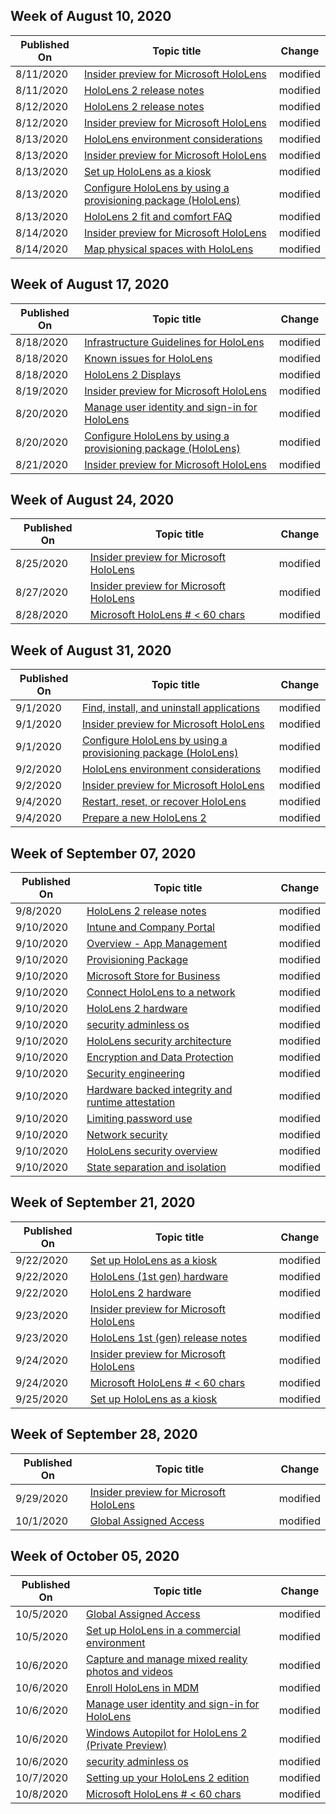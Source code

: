 <!-- This file is generated automatically each week. Changes made to this file will be overwritten.-->



## Week of August 10, 2020


| Published On |Topic title | Change |
|------|------------|--------|
| 8/11/2020 | [Insider preview for Microsoft HoloLens](/hololens/hololens-insider) | modified |
| 8/11/2020 | [HoloLens 2 release notes](/hololens/hololens-release-notes) | modified |
| 8/12/2020 | [HoloLens 2 release notes](/hololens/hololens-release-notes) | modified |
| 8/12/2020 | [Insider preview for Microsoft HoloLens](/hololens/hololens-insider) | modified |
| 8/13/2020 | [HoloLens environment considerations](/hololens/hololens-environment-considerations) | modified |
| 8/13/2020 | [Insider preview for Microsoft HoloLens](/hololens/hololens-insider) | modified |
| 8/13/2020 | [Set up HoloLens as a kiosk](/hololens/hololens-kiosk) | modified |
| 8/13/2020 | [Configure HoloLens by using a provisioning package (HoloLens)](/hololens/hololens-provisioning) | modified |
| 8/13/2020 | [HoloLens 2 fit and comfort FAQ](/hololens/hololens2-fit-comfort-faq) | modified |
| 8/14/2020 | [Insider preview for Microsoft HoloLens](/hololens/hololens-insider) | modified |
| 8/14/2020 | [Map physical spaces with HoloLens](/hololens/hololens-spaces) | modified |


## Week of August 17, 2020


| Published On |Topic title | Change |
|------|------------|--------|
| 8/18/2020 | [Infrastructure Guidelines for HoloLens](/hololens/hololens-commercial-infrastructure) | modified |
| 8/18/2020 | [Known issues for HoloLens](/hololens/hololens-known-issues) | modified |
| 8/18/2020 | [HoloLens 2 Displays](/hololens/hololens2-display) | modified |
| 8/19/2020 | [Insider preview for Microsoft HoloLens](/hololens/hololens-insider) | modified |
| 8/20/2020 | [Manage user identity and sign-in for HoloLens](/hololens/hololens-identity) | modified |
| 8/20/2020 | [Configure HoloLens by using a provisioning package (HoloLens)](/hololens/hololens-provisioning) | modified |
| 8/21/2020 | [Insider preview for Microsoft HoloLens](/hololens/hololens-insider) | modified |


## Week of August 24, 2020


| Published On |Topic title | Change |
|------|------------|--------|
| 8/25/2020 | [Insider preview for Microsoft HoloLens](/hololens/hololens-insider) | modified |
| 8/27/2020 | [Insider preview for Microsoft HoloLens](/hololens/hololens-insider) | modified |
| 8/28/2020 | [Microsoft HoloLens # < 60 chars](/hololens/index) | modified |


## Week of August 31, 2020


| Published On |Topic title | Change |
|------|------------|--------|
| 9/1/2020 | [Find, install, and uninstall applications](/hololens/holographic-store-apps) | modified |
| 9/1/2020 | [Insider preview for Microsoft HoloLens](/hololens/hololens-insider) | modified |
| 9/1/2020 | [Configure HoloLens by using a provisioning package (HoloLens)](/hololens/hololens-provisioning) | modified |
| 9/2/2020 | [HoloLens environment considerations](/hololens/hololens-environment-considerations) | modified |
| 9/2/2020 | [Insider preview for Microsoft HoloLens](/hololens/hololens-insider) | modified |
| 9/4/2020 | [Restart, reset, or recover HoloLens](/hololens/hololens-recovery) | modified |
| 9/4/2020 | [Prepare a new HoloLens 2](/hololens/hololens2-setup) | modified |


## Week of September 07, 2020


| Published On |Topic title | Change |
|------|------------|--------|
| 9/8/2020 | [HoloLens 2 release notes](/hololens/hololens-release-notes) | modified |
| 9/10/2020 | [Intune and Company Portal](/hololens/app-deploy-intune) | modified |
| 9/10/2020 | [Overview - App Management](/hololens/app-deploy-overview) | modified |
| 9/10/2020 | [Provisioning Package](/hololens/app-deploy-provisioning-package) | modified |
| 9/10/2020 | [Microsoft Store for Business](/hololens/app-deploy-store-business) | modified |
| 9/10/2020 | [Connect HoloLens to a network](/hololens/hololens-network) | modified |
| 9/10/2020 | [HoloLens 2 hardware](/hololens/hololens2-hardware) | modified |
| 9/10/2020 | [security adminless os](/hololens/security-adminless-os) | modified |
| 9/10/2020 | [HoloLens security architecture](/hololens/security-architecture) | modified |
| 9/10/2020 | [Encryption and Data Protection](/hololens/security-encryption-data-protection) | modified |
| 9/10/2020 | [Security engineering](/hololens/security-engineering) | modified |
| 9/10/2020 | [Hardware backed integrity and runtime attestation](/hololens/security-hardware-backed-integrity) | modified |
| 9/10/2020 | [Limiting password use](/hololens/security-limiting-password-use) | modified |
| 9/10/2020 | [Network security](/hololens/security-network-security) | modified |
| 9/10/2020 | [HoloLens security overview](/hololens/security-overview) | modified |
| 9/10/2020 | [State separation and isolation](/hololens/security-state-separation-isolation) | modified |


## Week of September 21, 2020


| Published On |Topic title | Change |
|------|------------|--------|
| 9/22/2020 | [Set up HoloLens as a kiosk](/hololens/hololens-kiosk) | modified |
| 9/22/2020 | [HoloLens (1st gen) hardware](/hololens/hololens1-hardware) | modified |
| 9/22/2020 | [HoloLens 2 hardware](/hololens/hololens2-hardware) | modified |
| 9/23/2020 | [Insider preview for Microsoft HoloLens](/hololens/hololens-insider) | modified |
| 9/23/2020 | [HoloLens 1st (gen) release notes](/hololens/hololens1-release-notes) | modified |
| 9/24/2020 | [Insider preview for Microsoft HoloLens](/hololens/hololens-insider) | modified |
| 9/24/2020 | [Microsoft HoloLens # < 60 chars](/hololens/index) | modified |
| 9/25/2020 | [Set up HoloLens as a kiosk](/hololens/hololens-kiosk) | modified |


## Week of September 28, 2020


| Published On |Topic title | Change |
|------|------------|--------|
| 9/29/2020 | [Insider preview for Microsoft HoloLens](/hololens/hololens-insider) | modified |
| 10/1/2020 | [Global Assigned Access](/hololens/hololens-global-assigned-access-kiosk) | modified |


## Week of October 05, 2020


| Published On |Topic title | Change |
|------|------------|--------|
| 10/5/2020 | [Global Assigned Access](/hololens/hololens-global-assigned-access-kiosk) | modified |
| 10/5/2020 | [Set up HoloLens in a commercial environment](/hololens/hololens-requirements) | modified |
| 10/6/2020 | [Capture and manage mixed reality photos and videos](/hololens/holographic-photos-and-videos) | modified |
| 10/6/2020 | [Enroll HoloLens in MDM](/hololens/hololens-enroll-mdm) | modified |
| 10/6/2020 | [Manage user identity and sign-in for HoloLens](/hololens/hololens-identity) | modified |
| 10/6/2020 | [Windows Autopilot for HoloLens 2 (Private Preview)](/hololens/hololens2-autopilot) | modified |
| 10/6/2020 | [security adminless os](/hololens/security-adminless-os) | modified |
| 10/7/2020 | [Setting up your HoloLens 2 edition](/hololens/hololens2-options) | modified |
| 10/8/2020 | [Microsoft HoloLens # < 60 chars](/hololens/index) | modified |
